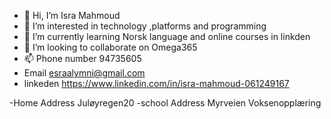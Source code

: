 - 👋 Hi, I’m Isra Mahmoud 
- 👀 I’m interested in technology ,platforms and programming
- 🌱 I’m currently learning Norsk language and online courses in linkden 
- 💞️ I’m looking to collaborate on Omega365
- 📫 Phone number 94735605
- Email  esraalymni@gmail.com
- linkeden https://www.linkedin.com/in/isra-mahmoud-061249167

-Home Address Juløyregen20 
-school Address Myrveien Voksenopplæring 
<!---
IsraMahmoud92/IsraMahmoud92 is a ✨ special ✨ repository because its `README.md` (this file) appears on your GitHub profile.
You can click the Preview link to take a look at your changes.
--->
